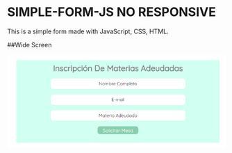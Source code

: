 # SIMPLE-FORM-JS NO RESPONSIVE
This is a simple form made with JavaScript, CSS, HTML.

##Wide Screen

![wideScreen](wideScreen.PNG)
